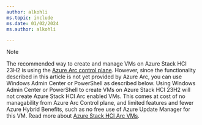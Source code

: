 ```yaml
---
author: alkohli
ms.topic: include
ms.date: 01/02/2024
ms.author: alkohli

---
```


> [!NOTE]
> The recommended way to create and manage VMs on Azure Stack HCI 23H2 is using the [Azure Arc control plane](../hci/manage/azure-arc-vm-management-overview.md). However, since the functionality described in this article is not yet provided by Azure Arc, you can use Windows Admin Center or PowerShell as described below.
> Using Windows Admin Center or PowerShell to create VMs on Azure Stack HCI 23H2 will not create Azure Stack HCI Arc enabled VMs. This comes at cost of no managability from Azure Arc Control plane, and limited features and fewer Azure Hybrid Benefits, such as no free use of Azure Update Manager for this VM.
> Read more about [Azure Stack HCI Arc VMs](../azure-docs/blob/main/articles/azure-arc/choose-service.md).

